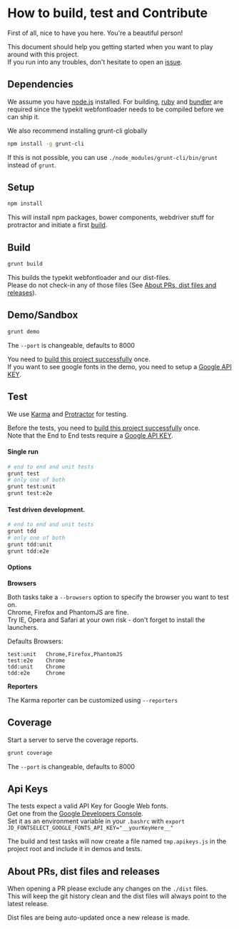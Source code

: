 How to build, test and Contribute
=================================

First of all, nice to have you here. You're a beautiful person!

This document should help you getting started when you want to play around
with this project.  
If you run into any troubles, don't hesitate to open an
[issue](https://github.com/Jimdo/angular-fontselect/issues).


Dependencies
------------

We assume you have [node.js](http://nodejs.org/) installed.
For building, [ruby](https://www.ruby-lang.org/) and [bundler](http://bundler.io/)
are required since the typekit webfontloader needs to be compiled before
we can ship it.

We also recommend installing grunt-cli globally
```sh
npm install -g grunt-cli
```
If this is not possible, you can use `./node_modules/grunt-cli/bin/grunt`
instead of `grunt`.


Setup
-----

```sh
npm install
```

This will install npm packages, bower components, webdriver stuff for protractor
and initiate a first [build](#build).


Build
-----

```sh
grunt build
```

This builds the typekit webfontloader and our dist-files.  
Please do not check-in any of those files
(See [About PRs, dist files and releases](#about-prs-dist-files-and-releases)).

Demo/Sandbox
------------

```sh
grunt demo
```

The `--port` is changeable, defaults to 8000

You need to [build this project successfully](#build) once.  
If you want to see google fonts in the demo, you need to setup a
[Google API KEY](#api-keys).


Test
----

We use [Karma](http://karma-runner.github.io/) and
[Protractor](https://github.com/angular/protractor) for testing.  

Before the tests, you need to [build this project successfully](#build) once.  
Note that the End to End tests require a [Google API KEY](#api-keys).

#### Single run
```sh
# end to end and unit tests
grunt test
# only one of both
grunt test:unit
grunt test:e2e
```

#### Test driven development.
```sh
# end to end and unit tests
grunt tdd
# only one of both
grunt tdd:unit
grunt tdd:e2e
```

#### Options

__Browsers__

Both tasks take a `--browsers` option to specify the browser you want to test on.  
Chrome, Firefox and PhantomJS are fine.  
Try IE, Opera and Safari at your own risk - don't forget to install the launchers.  

Defaults Browsers:

	test:unit	Chrome,Firefox,PhantomJS
	test:e2e	Chrome
	tdd:unit	Chrome
	tdd:e2e		Chrome


__Reporters__

The Karma reporter can be customized using `--reporters`


Coverage
--------

Start a server to serve the coverage reports.

```sh
grunt coverage
```

The `--port` is changeable, defaults to 8000



Api Keys
--------

The tests expect a valid API Key for Google Web fonts.  
Get one from the [Google Developers Console](https://developers.google.com/fonts/docs/developer_api#Auth).  
Set it as an environment variable in your `.bashrc` with
`export JD_FONTSELECT_GOOGLE_FONTS_API_KEY="__yourKeyHere__"`

The build and test tasks will now create a file named `tmp.apikeys.js` in the
project root and include it in demos and tests.


About PRs, dist files and releases
----------------------------------

When opening a PR please exclude any changes on the `./dist` files.  
This will keep the git history clean and the dist files will always point to
the latest release.

Dist files are being auto-updated once a new release is made.
